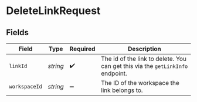 # DeleteLinkRequest


## Fields

| Field                                                                          | Type                                                                           | Required                                                                       | Description                                                                    |
| ------------------------------------------------------------------------------ | ------------------------------------------------------------------------------ | ------------------------------------------------------------------------------ | ------------------------------------------------------------------------------ |
| `linkId`                                                                       | *string*                                                                       | :heavy_check_mark:                                                             | The id of the link to delete. You can get this via the `getLinkInfo` endpoint. |
| `workspaceId`                                                                  | *string*                                                                       | :heavy_minus_sign:                                                             | The ID of the workspace the link belongs to.                                   |